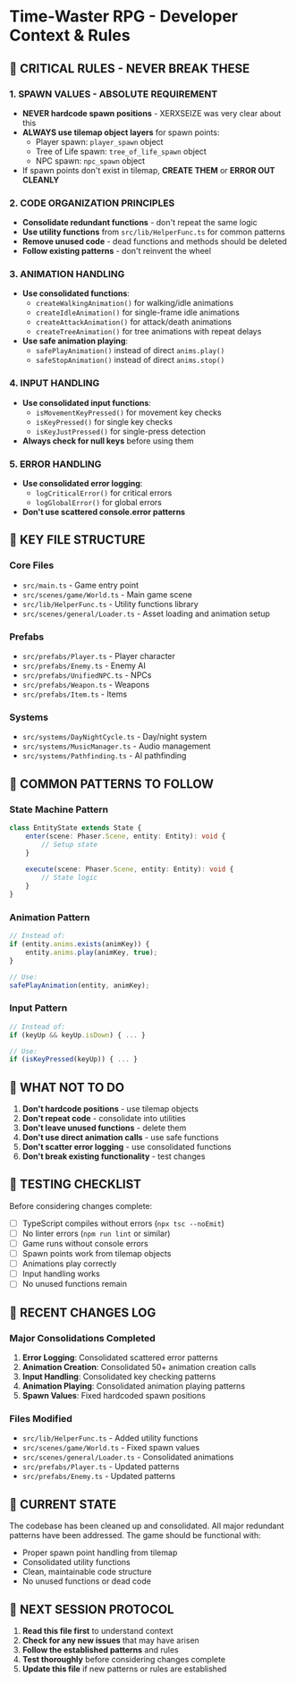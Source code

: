 # Time-Waster RPG - Developer Context & Rules

## 🚨 CRITICAL RULES - NEVER BREAK THESE

### 1. SPAWN VALUES - ABSOLUTE REQUIREMENT
- **NEVER hardcode spawn positions** - XERXSEIZE was very clear about this
- **ALWAYS use tilemap object layers** for spawn points:
  - Player spawn: `player_spawn` object
  - Tree of Life spawn: `tree_of_life_spawn` object  
  - NPC spawn: `npc_spawn` object
- If spawn points don't exist in tilemap, **CREATE THEM** or **ERROR OUT CLEANLY**

### 2. CODE ORGANIZATION PRINCIPLES
- **Consolidate redundant functions** - don't repeat the same logic
- **Use utility functions** from `src/lib/HelperFunc.ts` for common patterns
- **Remove unused code** - dead functions and methods should be deleted
- **Follow existing patterns** - don't reinvent the wheel

### 3. ANIMATION HANDLING
- **Use consolidated functions**:
  - `createWalkingAnimation()` for walking/idle animations
  - `createIdleAnimation()` for single-frame idle animations
  - `createAttackAnimation()` for attack/death animations
  - `createTreeAnimation()` for tree animations with repeat delays
- **Use safe animation playing**:
  - `safePlayAnimation()` instead of direct `anims.play()`
  - `safeStopAnimation()` instead of direct `anims.stop()`

### 4. INPUT HANDLING
- **Use consolidated input functions**:
  - `isMovementKeyPressed()` for movement key checks
  - `isKeyPressed()` for single key checks
  - `isKeyJustPressed()` for single-press detection
- **Always check for null keys** before using them

### 5. ERROR HANDLING
- **Use consolidated error logging**:
  - `logCriticalError()` for critical errors
  - `logGlobalError()` for global errors
- **Don't use scattered console.error patterns**

## 📁 KEY FILE STRUCTURE

### Core Files
- `src/main.ts` - Game entry point
- `src/scenes/game/World.ts` - Main game scene
- `src/lib/HelperFunc.ts` - Utility functions library
- `src/scenes/general/Loader.ts` - Asset loading and animation setup

### Prefabs
- `src/prefabs/Player.ts` - Player character
- `src/prefabs/Enemy.ts` - Enemy AI
- `src/prefabs/UnifiedNPC.ts` - NPCs
- `src/prefabs/Weapon.ts` - Weapons
- `src/prefabs/Item.ts` - Items

### Systems
- `src/systems/DayNightCycle.ts` - Day/night system
- `src/systems/MusicManager.ts` - Audio management
- `src/systems/Pathfinding.ts` - AI pathfinding

## 🔧 COMMON PATTERNS TO FOLLOW

### State Machine Pattern
```typescript
class EntityState extends State {
    enter(scene: Phaser.Scene, entity: Entity): void {
        // Setup state
    }
    
    execute(scene: Phaser.Scene, entity: Entity): void {
        // State logic
    }
}
```

### Animation Pattern
```typescript
// Instead of:
if (entity.anims.exists(animKey)) {
    entity.anims.play(animKey, true);
}

// Use:
safePlayAnimation(entity, animKey);
```

### Input Pattern
```typescript
// Instead of:
if (keyUp && keyUp.isDown) { ... }

// Use:
if (isKeyPressed(keyUp)) { ... }
```

## 🚫 WHAT NOT TO DO

1. **Don't hardcode positions** - use tilemap objects
2. **Don't repeat code** - consolidate into utilities
3. **Don't leave unused functions** - delete them
4. **Don't use direct animation calls** - use safe functions
5. **Don't scatter error logging** - use consolidated functions
6. **Don't break existing functionality** - test changes

## 🧪 TESTING CHECKLIST

Before considering changes complete:
- [ ] TypeScript compiles without errors (`npx tsc --noEmit`)
- [ ] No linter errors (`npm run lint` or similar)
- [ ] Game runs without console errors
- [ ] Spawn points work from tilemap objects
- [ ] Animations play correctly
- [ ] Input handling works
- [ ] No unused functions remain

## 📝 RECENT CHANGES LOG

### Major Consolidations Completed
1. **Error Logging**: Consolidated scattered error patterns
2. **Animation Creation**: Consolidated 50+ animation creation calls
3. **Input Handling**: Consolidated key checking patterns
4. **Animation Playing**: Consolidated animation playing patterns
5. **Spawn Values**: Fixed hardcoded spawn positions

### Files Modified
- `src/lib/HelperFunc.ts` - Added utility functions
- `src/scenes/game/World.ts` - Fixed spawn values
- `src/scenes/general/Loader.ts` - Consolidated animations
- `src/prefabs/Player.ts` - Updated patterns
- `src/prefabs/Enemy.ts` - Updated patterns

## 🎯 CURRENT STATE

The codebase has been cleaned up and consolidated. All major redundant patterns have been addressed. The game should be functional with:
- Proper spawn point handling from tilemap
- Consolidated utility functions
- Clean, maintainable code structure
- No unused functions or dead code

## 🔄 NEXT SESSION PROTOCOL

1. **Read this file first** to understand context
2. **Check for any new issues** that may have arisen
3. **Follow the established patterns** and rules
4. **Test thoroughly** before considering changes complete
5. **Update this file** if new patterns or rules are established
